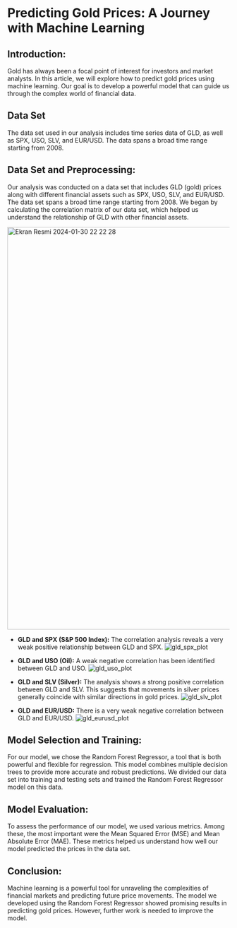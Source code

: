 # Predicting Gold Prices: A Journey with Machine Learning

## Introduction:
Gold has always been a focal point of interest for investors and market analysts. In this article, we will explore how to predict gold prices using machine learning. Our goal is to develop a powerful model that can guide us through the complex world of financial data.

## Data Set
The data set used in our analysis includes time series data of GLD, as well as SPX, USO, SLV, and EUR/USD. The data spans a broad time range starting from 2008.

## Data Set and Preprocessing:
Our analysis was conducted on a data set that includes GLD (gold) prices along with different financial assets such as SPX, USO, SLV, and EUR/USD. The data set spans a broad time range starting from 2008. We began by calculating the correlation matrix of our data set, which helped us understand the relationship of GLD with other financial assets.

<img width="912" alt="Ekran Resmi 2024-01-30 22 22 28" src="https://github.com/lacteavian/ML/assets/69520906/070d6189-b125-4bb1-8354-2160c6ac1a5a">

+ **GLD and SPX (S&P 500 Index):** The correlation analysis reveals a very weak positive relationship between GLD and SPX.
  ![gld_spx_plot](https://github.com/lacteavian/ML/assets/69520906/c0aeb75a-c8da-4805-b185-2c321dfcf39e)

+ **GLD and USO (Oil):**  A weak negative correlation has been identified between GLD and USO.
  ![gld_uso_plot](https://github.com/lacteavian/ML/assets/69520906/86ba378b-338e-4c4a-b5a1-03b36fd16a0e)

+ **GLD and SLV (Silver):** The analysis shows a strong positive correlation between GLD and SLV. This suggests that movements in silver prices generally coincide with similar directions in gold prices.
  ![gld_slv_plot](https://github.com/lacteavian/ML/assets/69520906/3daa0927-edc2-4d61-9fdd-d7dcba2b62e0)

+ **GLD and EUR/USD:** There is a very weak negative correlation between GLD and EUR/USD.
![gld_eurusd_plot](https://github.com/lacteavian/ML/assets/69520906/13968369-f814-45e5-86a0-44b749fadf25)

## Model Selection and Training:
For our model, we chose the Random Forest Regressor, a tool that is both powerful and flexible for regression. This model combines multiple decision trees to provide more accurate and robust predictions. We divided our data set into training and testing sets and trained the Random Forest Regressor model on this data.

## Model Evaluation:
To assess the performance of our model, we used various metrics. Among these, the most important were the Mean Squared Error (MSE) and Mean Absolute Error (MAE). These metrics helped us understand how well our model predicted the prices in the data set.

## Conclusion:
Machine learning is a powerful tool for unraveling the complexities of financial markets and predicting future price movements. The model we developed using the Random Forest Regressor showed promising results in predicting gold prices. However, further work is needed to improve the model.


